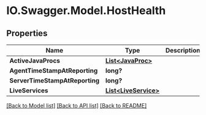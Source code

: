 # IO.Swagger.Model.HostHealth
## Properties

Name | Type | Description | Notes
------------ | ------------- | ------------- | -------------
**ActiveJavaProcs** | [**List&lt;JavaProc&gt;**](JavaProc.md) |  | [optional] 
**AgentTimeStampAtReporting** | **long?** |  | [optional] 
**ServerTimeStampAtReporting** | **long?** |  | [optional] 
**LiveServices** | [**List&lt;LiveService&gt;**](LiveService.md) |  | [optional] 

[[Back to Model list]](../README.md#documentation-for-models) [[Back to API list]](../README.md#documentation-for-api-endpoints) [[Back to README]](../README.md)

